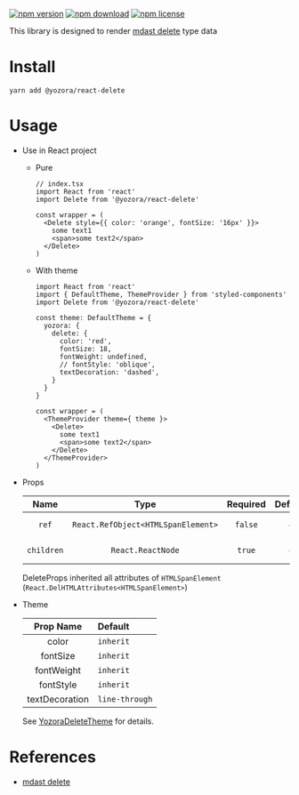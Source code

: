 [![npm version](https://img.shields.io/npm/v/@yozora/react-delete.svg)](https://www.npmjs.com/package/@yozora/react-delete)
[![npm download](https://img.shields.io/npm/dm/@yozora/react-delete.svg)](https://www.npmjs.com/package/@yozora/react-delete)
[![npm license](https://img.shields.io/npm/l/@yozora/react-delete.svg)](https://www.npmjs.com/package/@yozora/react-delete)


This library is designed to render [mdast delete][] type data


# Install

  ```shell
  yarn add @yozora/react-delete
  ```

# Usage
  * Use in React project

    - Pure

      ```tsx
      // index.tsx
      import React from 'react'
      import Delete from '@yozora/react-delete'

      const wrapper = (
        <Delete style={{ color: 'orange', fontSize: '16px' }}>
          some text1
          <span>some text2</span>
        </Delete>
      )
      ```

    - With theme

      ```tsx
      import React from 'react'
      import { DefaultTheme, ThemeProvider } from 'styled-components'
      import Delete from '@yozora/react-delete'

      const theme: DefaultTheme = {
        yozora: {
          delete: {
            color: 'red',
            fontSize: 18,
            fontWeight: undefined,
            // fontStyle: 'oblique',
            textDecoration: 'dashed',
          }
        }
      }

      const wrapper = (
        <ThemeProvider theme={ theme }>
          <Delete>
            some text1
            <span>some text2</span>
          </Delete>
        </ThemeProvider>
      )
      ```

  * Props

     Name       | Type                                | Required  | Default | Description
    :----------:|:-----------------------------------:|:---------:|:-------:|:-------------
     `ref`      | `React.RefObject<HTMLSpanElement>`  | `false`   | -       | Forwarded ref callback
     `children` | `React.ReactNode`                   | `true`    | -       | Delete content

    DeleteProps inherited all attributes of `HTMLSpanElement` (`React.DelHTMLAttributes<HTMLSpanElement>`)

  * Theme

     Prop Name      | Default
    :--------------:|:--------------
     color          | `inherit`
     fontSize       | `inherit`
     fontWeight     | `inherit`
     fontStyle      | `inherit`
     textDecoration | `line-through`

    See [YozoraDeleteTheme][] for details.


# References

  - [mdast delete][]


[mdast delete]: https://github.com/syntax-tree/mdast#delete
[YozoraDeleteTheme]: https://github.com/guanghechen/yozora-react/blob/master/packages/delete/src/theme.ts
